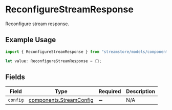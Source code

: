 # ReconfigureStreamResponse

Reconfigure stream response.

## Example Usage

```typescript
import { ReconfigureStreamResponse } from "streamstore/models/components";

let value: ReconfigureStreamResponse = {};
```

## Fields

| Field                                                              | Type                                                               | Required                                                           | Description                                                        |
| ------------------------------------------------------------------ | ------------------------------------------------------------------ | ------------------------------------------------------------------ | ------------------------------------------------------------------ |
| `config`                                                           | [components.StreamConfig](../../models/components/streamconfig.md) | :heavy_minus_sign:                                                 | N/A                                                                |
